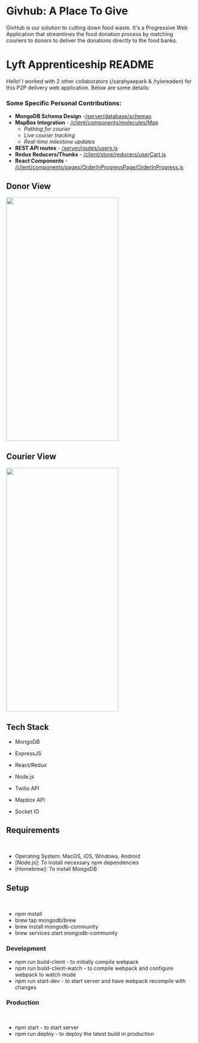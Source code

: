 # Givhub: A Place To Give

GivHub is our solution to cutting down food waste. It's a Progressive Web Application that streamlines the food donation process by matching couriers to donors to deliver the donations directly to the food banks.

# Lyft Apprenticeship README
Hello! I worked with 2 other collaborators (/sarahyaepark & /tylereaden) for this P2P delivery web application. Below are some details:

### Some Specific Personal Contributions:

* **MongoDB Schema Design** -[/server/database/schemas](server/database/schemas)
* **MapBox Integration** - [/client/components/molecules/Map](client/components/molecules/Map)
  * *Pathing for courier*
  * *Live courier tracking*
  * *Real-time milestone updates*
* **REST API routes** - [/server/routes/users.js](server/routes/users.js)
* **Redux Reducers/Thunks** - [/client/store/reducers/userCart.js](client/store/reducers/userCart.js)
* **React Components** - [/client/components/pages/OrderInProgressPage/OrderInProgress.js](client/components/pages/OrderInProgressPage/OrderInProgress.js)

## Donor View
<img class="inline-block" width="300px" height="650px" src="./public/Demogif.gif">

## Courier View
<img class="inline-block" width="300px" height="650px" src="./public/couriergif.gif">

## Tech Stack

* MongoDB
* ExpressJS
* React/Redux
* Node.js

* Twilio API
* Mapbox API
* Socket IO

## Requirements

​

* Operating System: MacOS, iOS, Windows, Android
* [Node.js]: To install necessary npm dependencies
* [Homebrew]: To install MongoDB
  ​

## Setup

​

* npm install
* brew tap mongodb/brew
* brew install mongodb-community
* brew services start mongodb-community
  ​

### Development

* npm run build-client - to initially compile webpack
* npm run build-client-watch - to compile webpack and configure webpack to watch mode
* npm run start-dev - to start server and have webpack recompile with changes
  ​

### Production

​

* npm start - to start server
* npm run deploy - to deploy the latest build in production
